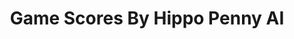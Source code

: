 ---
title: Game Scores By Hippo Penny AI
layout: scoredetail
permalink: /meta-score/vagrant-story
header:
  teaser: /assets/images/vagrant-story.jpg
  video:
    id: Bncp_jDLs80
    provider: youtube
---